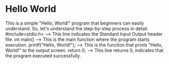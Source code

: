 # Hello World
This is a simple "Hello, World!" program that beginners can easily understand.
So, let's understand the step-by-step process in detail.
#include<stdio.h> --> This line indicates the Standard Input Output header file.
int main() --> This is the main function where the program starts execution.
printf("Hello, World!"); --> This is the function that prints "Hello, World!" to the output screen.
return 0; --> This line returns 0, indicates that the program executed successfully.